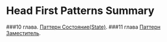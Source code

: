 Head First Patterns Summary
=============

###10 глава. [Паттерн Состояние(State)](https://github.com/SergioMyJava/Head-First/tree/master/src/main/java/chapter10/gumballmachine).
###11 глава [Паттерн Заместитель]().